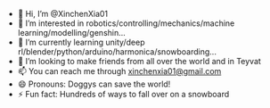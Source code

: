 - 👋 Hi, I’m @XinchenXia01
- 👀 I’m interested in robotics/controlling/mechanics/machine learning/modelling/genshin...
- 🌱 I’m currently learning unity/deep rl/blender/python/arduino/harmonica/snowboarding...
- 💞️ I’m looking to make friends from all over the world and in Teyvat
- 📫 You can reach me through xinchenxia01@gmail.com
- 😄 Pronouns: Doggys can save the world!
- ⚡ Fun fact: Hundreds of ways to fall over on a snowboard

<!---
XinchenXia01/XinchenXia01 is a ✨ special ✨ repository because its `README.md` (this file) appears on your GitHub profile.
You can click the Preview link to take a look at your changes.
--->
